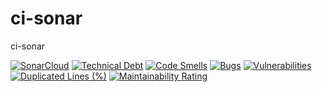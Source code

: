 # ci-sonar
ci-sonar

[![SonarCloud](https://sonarcloud.io/images/project_badges/sonarcloud-black.svg)](https://sonarcloud.io/summary/new_code?id=renanmorais_ci-sonar)
[![Technical Debt](https://sonarcloud.io/api/project_badges/measure?project=renanmorais_ci-sonar&metric=sqale_index)](https://sonarcloud.io/summary/new_code?id=renanmorais_ci-sonar)
[![Code Smells](https://sonarcloud.io/api/project_badges/measure?project=renanmorais_ci-sonar&metric=code_smells)](https://sonarcloud.io/summary/new_code?id=renanmorais_ci-sonar)
[![Bugs](https://sonarcloud.io/api/project_badges/measure?project=renanmorais_ci-sonar&metric=bugs)](https://sonarcloud.io/summary/new_code?id=renanmorais_ci-sonar)
[![Vulnerabilities](https://sonarcloud.io/api/project_badges/measure?project=renanmorais_ci-sonar&metric=vulnerabilities)](https://sonarcloud.io/summary/new_code?id=renanmorais_ci-sonar)
[![Duplicated Lines (%)](https://sonarcloud.io/api/project_badges/measure?project=renanmorais_ci-sonar&metric=duplicated_lines_density)](https://sonarcloud.io/summary/new_code?id=renanmorais_ci-sonar)
[![Maintainability Rating](https://sonarcloud.io/api/project_badges/measure?project=renanmorais_ci-sonar&metric=sqale_rating)](https://sonarcloud.io/summary/new_code?id=renanmorais_ci-sonar)
